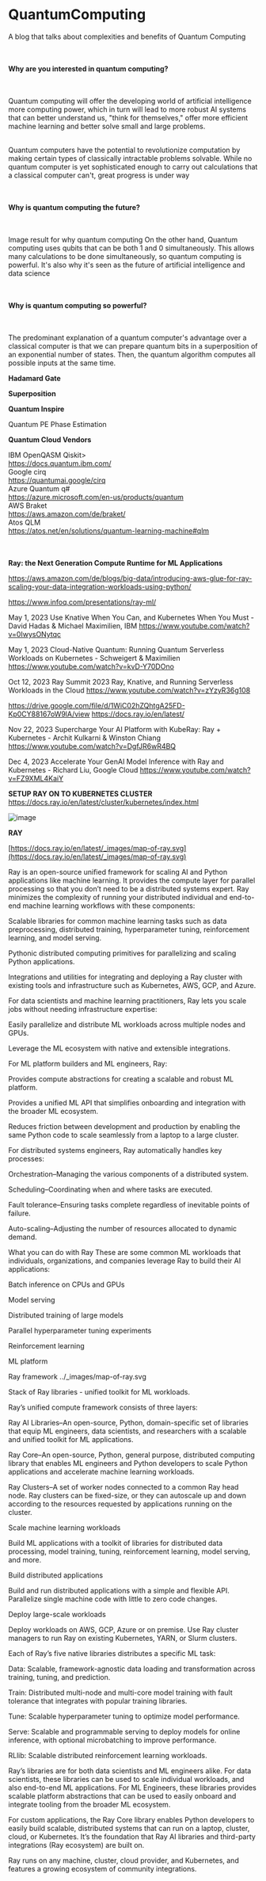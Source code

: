 # QuantumComputing
A blog that talks about complexities and benefits of Quantum Computing

</br></br>
**Why are you interested in quantum computing?**

</br></br>
Quantum computing will offer the developing world of artificial intelligence more computing power, which in turn will lead to more robust AI systems that can better understand us, "think for themselves," offer more efficient machine learning and better solve small and large problems.

</br>
Quantum computers have the potential to revolutionize computation by making certain types of classically intractable problems solvable. While no quantum computer is yet sophisticated enough to carry out calculations that a classical computer can't, great progress is under way

</br></br>
**Why is quantum computing the future?**

</br></br>
Image result for why quantum computing
On the other hand, Quantum computing uses qubits that can be both 1 and 0 simultaneously. This allows many calculations to be done simultaneously, so quantum computing is powerful. It's also why it's seen as the future of artificial intelligence and data science

</br></br>
**Why is quantum computing so powerful?**

</br></br>
The predominant explanation of a quantum computer's advantage over a classical computer is that we can prepare quantum bits in a superposition of an exponential number of states. Then, the quantum algorithm computes all possible inputs at the same time.

**Hadamard Gate**

**Superposition**

**Quantum Inspire**

Quantum PE Phase Estimation

**Quantum Cloud Vendors**

IBM OpenQASM Qiskit></br>
https://docs.quantum.ibm.com/ </br>
Google cirq</br>
https://quantumai.google/cirq </br>
Azure Quantum q#</br>
https://azure.microsoft.com/en-us/products/quantum </br>
AWS Braket</br>
https://aws.amazon.com/de/braket/ </br>
Atos QLM</br>
https://atos.net/en/solutions/quantum-learning-machine#qlm</br></br></br>

**Ray: the Next Generation Compute Runtime for ML Applications**

https://aws.amazon.com/de/blogs/big-data/introducing-aws-glue-for-ray-scaling-your-data-integration-workloads-using-python/

https://www.infoq.com/presentations/ray-ml/

May 1, 2023
Use Knative When You Can, and Kubernetes When You Must - David Hadas & Michael Maximilien, IBM
https://www.youtube.com/watch?v=0IwysONytqc

May 1, 2023
Cloud-Native Quantum: Running Quantum Serverless Workloads on Kubernetes - Schweigert & Maximilien
https://www.youtube.com/watch?v=kvD-Y70DOno

Oct 12, 2023  Ray Summit 2023
Ray, Knative, and Running Serverless Workloads in the Cloud
https://www.youtube.com/watch?v=zYzyR36g108

https://drive.google.com/file/d/1WiC02hZQhtgA25FD-Kp0CY88167oW9lA/view
https://docs.ray.io/en/latest/

Nov 22, 2023
Supercharge Your AI Platform with KubeRay: Ray + Kubernetes - Archit Kulkarni & Winston Chiang
https://www.youtube.com/watch?v=DgfJR6wR4BQ

Dec 4, 2023
Accelerate Your GenAI Model Inference with Ray and Kubernetes - Richard Liu, Google Cloud
https://www.youtube.com/watch?v=FZ9XML4KaiY

**SETUP RAY ON TO KUBERNETES CLUSTER**
https://docs.ray.io/en/latest/cluster/kubernetes/index.html

![image](https://github.com/Dhineshkumarganesan/QuantumComputing/assets/59999899/f45a4227-995c-4aa8-bb37-94ccc12b8d8c)


**RAY**

[https://docs.ray.io/en/latest/_images/map-of-ray.svg](https://docs.ray.io/en/latest/_images/map-of-ray.svg)


Ray is an open-source unified framework for scaling AI and Python applications like machine learning. It provides the compute layer for parallel processing so that you don’t need to be a distributed systems expert. Ray minimizes the complexity of running your distributed individual and end-to-end machine learning workflows with these components:

Scalable libraries for common machine learning tasks such as data preprocessing, distributed training, hyperparameter tuning, reinforcement learning, and model serving.

Pythonic distributed computing primitives for parallelizing and scaling Python applications.

Integrations and utilities for integrating and deploying a Ray cluster with existing tools and infrastructure such as Kubernetes, AWS, GCP, and Azure.

For data scientists and machine learning practitioners, Ray lets you scale jobs without needing infrastructure expertise:

Easily parallelize and distribute ML workloads across multiple nodes and GPUs.

Leverage the ML ecosystem with native and extensible integrations.

For ML platform builders and ML engineers, Ray:

Provides compute abstractions for creating a scalable and robust ML platform.

Provides a unified ML API that simplifies onboarding and integration with the broader ML ecosystem.

Reduces friction between development and production by enabling the same Python code to scale seamlessly from a laptop to a large cluster.

For distributed systems engineers, Ray automatically handles key processes:

Orchestration–Managing the various components of a distributed system.

Scheduling–Coordinating when and where tasks are executed.

Fault tolerance–Ensuring tasks complete regardless of inevitable points of failure.

Auto-scaling–Adjusting the number of resources allocated to dynamic demand.

What you can do with Ray
These are some common ML workloads that individuals, organizations, and companies leverage Ray to build their AI applications:

Batch inference on CPUs and GPUs

Model serving

Distributed training of large models

Parallel hyperparameter tuning experiments

Reinforcement learning

ML platform

Ray framework
../_images/map-of-ray.svg

Stack of Ray libraries - unified toolkit for ML workloads.

Ray’s unified compute framework consists of three layers:

Ray AI Libraries–An open-source, Python, domain-specific set of libraries that equip ML engineers, data scientists, and researchers with a scalable and unified toolkit for ML applications.

Ray Core–An open-source, Python, general purpose, distributed computing library that enables ML engineers and Python developers to scale Python applications and accelerate machine learning workloads.

Ray Clusters–A set of worker nodes connected to a common Ray head node. Ray clusters can be fixed-size, or they can autoscale up and down according to the resources requested by applications running on the cluster.

Scale machine learning workloads

Build ML applications with a toolkit of libraries for distributed data processing, model training, tuning, reinforcement learning, model serving, and more.


Build distributed applications

Build and run distributed applications with a simple and flexible API. Parallelize single machine code with little to zero code changes.


Deploy large-scale workloads

Deploy workloads on AWS, GCP, Azure or on premise. Use Ray cluster managers to run Ray on existing Kubernetes, YARN, or Slurm clusters.


Each of Ray’s five native libraries distributes a specific ML task:

Data: Scalable, framework-agnostic data loading and transformation across training, tuning, and prediction.

Train: Distributed multi-node and multi-core model training with fault tolerance that integrates with popular training libraries.

Tune: Scalable hyperparameter tuning to optimize model performance.

Serve: Scalable and programmable serving to deploy models for online inference, with optional microbatching to improve performance.

RLlib: Scalable distributed reinforcement learning workloads.

Ray’s libraries are for both data scientists and ML engineers alike. For data scientists, these libraries can be used to scale individual workloads, and also end-to-end ML applications. For ML Engineers, these libraries provides scalable platform abstractions that can be used to easily onboard and integrate tooling from the broader ML ecosystem.

For custom applications, the Ray Core library enables Python developers to easily build scalable, distributed systems that can run on a laptop, cluster, cloud, or Kubernetes. It’s the foundation that Ray AI libraries and third-party integrations (Ray ecosystem) are built on.

Ray runs on any machine, cluster, cloud provider, and Kubernetes, and features a growing ecosystem of community integrations.


